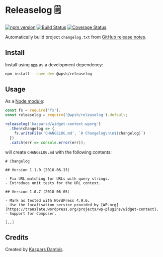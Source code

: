 # Releaselog 🗒️

[![npm version](https://img.shields.io/npm/v/@wpsh/releaselog.svg)](https://www.npmjs.com/package/@wpsh/releaselog)
[![Build Status](https://travis-ci.com/wpsh/releaselog.svg?branch=master)](https://travis-ci.com/wpsh/releaselog)
[![Coverage Status](https://coveralls.io/repos/github/wpsh/releaselog/badge.svg?branch=master)](https://coveralls.io/github/wpsh/releaselog?branch=master)

Automatically build project `changelog.txt` from [GitHub release notes](https://help.github.com/en/articles/creating-releases).


## Install

Install using [`npm`](https://www.npmjs.com) as a development dependency:

```bash
npm install --save-dev @wpsh/releaselog
```


## Usage

As a [Node module](https://nodejs.org/api/modules.html):

```js
const fs = require('fs');
const releaselog = require('@wpsh/releaselog').default;

releaselog('kasparsd/widget-context-wporg') 
  .then(changelog => {
    fs.writeFile('CHANGELOG.md', `# Changelog\n\n${changelog}`)
  })
  .catch(err => console.error(err));
```

will create `CHANGELOG.md` with the following contents:

```
# Changelog

## Version 1.1.0 (2018-06-13)

- Fix URL matching for URLs with query strings.
- Introduce unit tests for the URL context.

## Version 1.0.7 (2018-06-05)

- Mark as tested with WordPress 4.9.6.
- Use the localisation service provided by [WP.org](https://translate.wordpress.org/projects/wp-plugins/widget-context).
- Support for Composer.

[..]
```

## Credits

Created by [Kaspars Dambis](https://kaspars.net).
